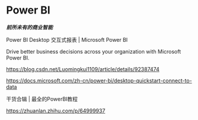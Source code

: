 # Power BI

***前所未有的商业智能***


Power BI Desktop 交互式报表 | Microsoft Power BI


Drive better business decisions across your organization with Microsoft Power BI.



https://blog.csdn.net/Luomingkui1109/article/details/92387474

https://docs.microsoft.com/zh-cn/power-bi/desktop-quickstart-connect-to-data


干货合辑 | 最全的PowerBI教程

https://zhuanlan.zhihu.com/p/64999937
